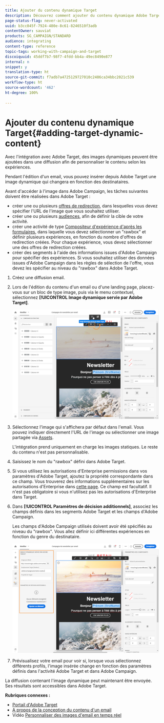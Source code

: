 ```yaml
---
title: Ajouter du contenu dynamique Target
description: Découvrez comment ajouter du contenu dynamique Adobe Target dans une de vos diffusions Adobe Campaign.
page-status-flag: never-activated
uuid: b3cc045f-7924-480e-8c61-8246510f3adb
contentOwner: sauviat
products: SG_CAMPAIGN/STANDARD
audience: integrating
content-type: reference
topic-tags: working-with-campaign-and-target
discoiquuid: 45ddf7b7-98f7-4fdd-bb4a-49ec8490e877
internal: n
snippet: y
translation-type: ht
source-git-commit: f7adb7a4725129727010c2486ca34bbc2021c539
workflow-type: ht
source-wordcount: '462'
ht-degree: 100%

---
```



# Ajouter du contenu dynamique Target{#adding-target-dynamic-content}

Avec l&#39;intégration avec Adobe Target, des images dynamiques peuvent être ajoutées dans une diffusion afin de personnaliser le contenu selon les expériences.

Pendant l&#39;édition d&#39;un email, vous pouvez insérer depuis Adobe Target une image dynamique qui changera en fonction des destinataires.

Avant d&#39;accéder à l&#39;image dans Adobe Campaign, les tâches suivantes doivent être réalisées dans Adobe Target :

* créer une ou plusieurs [offres de redirection](https://docs.adobe.com/content/help/fr-FR/target/using/experiences/offers/offer-redirect.html), dans lesquelles vous devez spécifier l&#39;URL de l&#39;image que vous souhaitez utiliser.
* créer une ou plusieurs [audiences](https://docs.adobe.com/content/help/fr-FR/target/using/audiences/create-audiences/audiences.html), afin de définir la cible de votre activité.
* créer une activité de type [Compositeur d&#39;expérience d&#39;après les formulaires](https://docs.adobe.com/content/help/fr-FR/target/using/experiences/form-experience-composer.html), dans laquelle vous devez sélectionner un &quot;rawbox&quot; et définir plusieurs expériences, en fonction du nombre d&#39;offres de redirection créées. Pour chaque expérience, vous devez sélectionner une des offres de redirection créées.
* créer des segments à l&#39;aide des informations issues d&#39;Adobe Campaign pour spécifier des expériences. Si vous souhaitez utiliser des données issues d&#39;Adobe Campaign dans les règles de sélection de l&#39;offre, vous devez les spécifier au niveau du &quot;rawbox&quot; dans Adobe Target.

1. Créez une diffusion email.
1. Lors de l&#39;édition du contenu d&#39;un email ou d&#39;une landing page, placez-vous sur un bloc de type image, puis via le menu contextuel, sélectionnez **[!UICONTROL Image dynamique servie par Adobe Target]**.

   ![](assets/tar_insert_dynamic_image.png)

1. Sélectionnez l&#39;image qui s&#39;affichera par défaut dans l&#39;email. Vous pouvez indiquer directement l&#39;URL de l&#39;image ou sélectionner une image partagée via [Assets](../../integrating/using/working-with-campaign-and-assets-core-service.md).

   L&#39;intégration prend uniquement en charge les images statiques. Le reste du contenu n&#39;est pas personnalisable.

1. Saisissez le nom du &quot;rawbox&quot; défini dans Adobe Target.
1. Si vous utilisez les autorisations d&#39;Enterprise permissions dans vos paramètres d&#39;Adobe Target, ajoutez la propriété correspondante dans ce champ. Vous trouverez des informations supplémentaires sur les autorisations d&#39;Enterprise dans [cette page](https://docs.adobe.com/content/help/fr-FR/target/using/administer/manage-users/enterprise/properties-overview.html). Ce champ est facultatif. Il n&#39;est pas obligatoire si vous n&#39;utilisez pas les autorisations d&#39;Enterprise dans Target.
1. Dans **[!UICONTROL Paramètres de décision additionnels]**, associez les champs définis dans les segments Adobe Target et les champs d&#39;Adobe Campaign.

   Les champs d&#39;Adobe Campaign utilisés doivent avoir été spécifiés au niveau du &quot;rawbox&quot;. Vous allez définir ici différentes expériences en fonction du genre du destinataire.

   ![](assets/tar_additional_decisionning_parameters.png)

1. Prévisualisez votre email pour voir si, lorsque vous sélectionnez différents profils, l&#39;image insérée change en fonction des paramètres définis dans l&#39;activité Adobe Target et dans Adobe Campaign.

La diffusion contenant l&#39;image dynamique peut maintenant être envoyée. Ses résultats sont accessibles dans Adobe Target.

**Rubriques connexes :**

* [Portail d&#39;Adobe Target](https://docs.adobe.com/content/help/fr-FR/target/using/integrate/campaign-and-target.html)
* [A propos de la conception du contenu d&#39;un email](../../designing/using/designing-content-in-adobe-campaign.md)
* Vidéo [Personnaliser des images d&#39;email en temps réel](https://helpx.adobe.com/fr/marketing-cloud/how-to/email-marketing.html)

